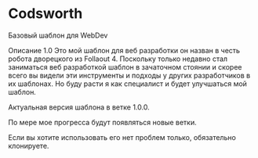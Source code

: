 # Codsworth
Базовый шаблон для WebDev

Описание 1.0
Это мой шаблон для веб разработки он назван в честь робота дворецкого из Follaout 4.
Поскольку только недавно стал заниматься веб разработкой шаблон в зачаточном стоянии и скорее всего вы видели эти инструменты и подходы у других разработчиков в их шаблонах. Но буду расти я как специалист и будет улучшаться мой шаблон.

Актуальная версия шаблона в ветке 1.0.0.

По мере мое прогресса будут появляться новые ветки.

Если вы хотите использовать его нет проблем только, обязательно клонируете.
